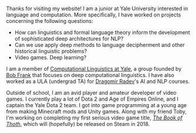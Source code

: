 Thanks for visiting my website! I am a junior at Yale University interested in language and computation. More specifically, I have worked on projects concerning the following questions:
* How can linguistics and formal language theory inform the development of sophisticated deep architectures for NLP?
* Can we use apply deep methods to language decipherment and other historical linguistic problems?
* Video games. Deep learning?

I am a member of [Computational Linguistics at Yale](http://clay.yale.edu/), a group founded by [Bob Frank](http://ling.yale.edu/people/robert-frank) that focuses on deep computational linguistics. I have also worked as a ULA (undergrad TA) for [Dragomir Radev](http://www.cs.yale.edu/homes/radev/)'s AI and NLP courses.

Outside of school, I am an avid player and amateur developer of video games. I currently play a lot of Dota 2 and Age of Empires Online, and I captain the Yale Dota 2 team. I got into game programming at a young age from making Minecraft mods and Unity games. Along with my friend Toby, I'm working on completing my first serious video game title, [*The Book of Thoth*](http://snorridev.github.io/thoth/), which will (hopefully) be released on Steam in 2018.

